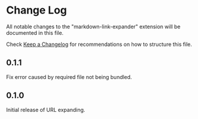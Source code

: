 # Change Log

All notable changes to the "markdown-link-expander" extension will be documented in this file.

Check [Keep a Changelog](http://keepachangelog.com/) for recommendations on how to structure this file.

## 0.1.1

Fix error caused by required file not being bundled.

## 0.1.0

Initial release of URL expanding.